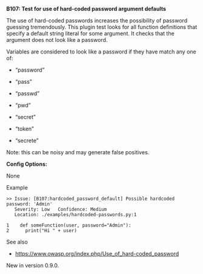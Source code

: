 **B107: Test for use of hard-coded password argument defaults**

The use of hard-coded passwords increases the possibility of password
guessing tremendously. This plugin test looks for all function
definitions that specify a default string literal for some argument. It
checks that the argument does not look like a password.

Variables are considered to look like a password if they have match any
one of:

-   “password”

-   “pass”

-   “passwd”

-   “pwd”

-   “secret”

-   “token”

-   “secrete”

Note: this can be noisy and may generate false positives.

**Config Options:**

None

Example  

<!-- -->

    >> Issue: [B107:hardcoded_password_default] Possible hardcoded
    password: 'Admin'
       Severity: Low   Confidence: Medium
       Location: ./examples/hardcoded-passwords.py:1

    1    def someFunction(user, password="Admin"):
    2      print("Hi " + user)

See also

-   <https://www.owasp.org/index.php/Use_of_hard-coded_password>

New in version 0.9.0.
